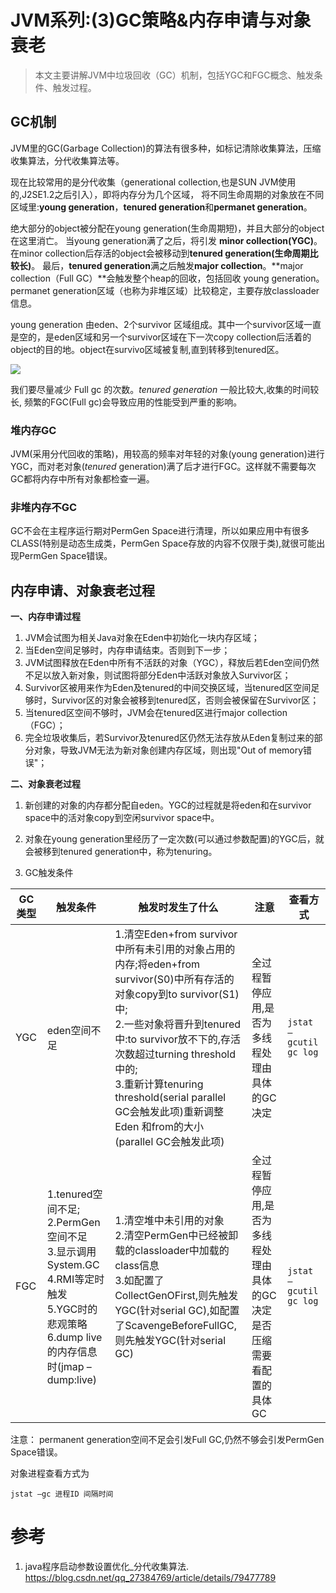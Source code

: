 # JVM系列:(3)GC策略&内存申请与对象衰老

> 本文主要讲解JVM中垃圾回收（GC）机制，包括YGC和FGC概念、触发条件、触发过程。

## GC机制

JVM里的GC(Garbage Collection)的算法有很多种，如标记清除收集算法，压缩收集算法，分代收集算法等。

现在比较常用的是分代收集（generational collection,也是SUN JVM使用的,J2SE1.2之后引入），即将内存分为几个区域，
将不同生命周期的对象放在不同区域里:**young generation**，**tenured generation**和**permanet generation**。

绝大部分的object被分配在young generation(生命周期短)，并且大部分的object在这里消亡。
当young generation满了之后，将引发 **minor collection(YGC)**。
在minor collection后存活的object会被移动到**tenured generation(**生命周期比较长**)**。
最后，**tenured generation**满之后触发**major collection**。**major collection（Full GC）**会触发整个heap的回收，包括回收 young generation。
permanet generation区域（也称为非堆区域）比较稳定，主要存放classloader信息。

young generation 由eden、2个survivor 区域组成。其中一个survivor区域一直是空的，是eden区域和另一个survivor区域在下一次copy collection后活着的object的目的地。object在survivo区域被复制,直到转移到tenured区。

![](imgs/jvm3.jpg)

我们要尽量减少 Full gc 的次数。*tenured generation* 一般比较大,收集的时间较长, 频繁的FGC(Full gc)会导致应用的性能受到严重的影响。

### 堆内存GC

JVM(采用分代回收的策略)，用较高的频率对年轻的对象(young generation)进行YGC，而对老对象(*tenured* generation)满了后才进行FGC。这样就不需要每次GC都将内存中所有对象都检查一遍。

### 非堆内存不GC

GC不会在主程序运行期对PermGen Space进行清理，所以如果应用中有很多CLASS(特别是动态生成类，PermGen Space存放的内容不仅限于类),就很可能出现PermGen Space错误。

## 内存申请、对象衰老过程

**一、内存申请过程**

1. JVM会试图为相关Java对象在Eden中初始化一块内存区域；
2. 当Eden空间足够时，内存申请结束。否则到下一步；
3. JVM试图释放在Eden中所有不活跃的对象（YGC），释放后若Eden空间仍然不足以放入新对象，则试图将部分Eden中活跃对象放入Survivor区；
4. Survivor区被用来作为Eden及tenured的中间交换区域，当tenured区空间足够时，Survivor区的对象会被移到tenured区，否则会被保留在Survivor区；
5. 当tenured区空间不够时，JVM会在tenured区进行major collection（FGC）；
6. 完全垃圾收集后，若Survivor及tenured区仍然无法存放从Eden复制过来的部分对象，导致JVM无法为新对象创建内存区域，则出现"Out of memory错误"；

**二、对象衰老过程**

1. 新创建的对象的内存都分配自eden。YGC的过程就是将eden和在survivor space中的活对象copy到空闲survivor space中。

2. 对象在young generation里经历了一定次数(可以通过参数配置)的YGC后，就会被移到tenured generation中，称为tenuring。

3. GC触发条件

| **GC类型** | **触发条件**                                                 | **触发时发生了什么**                                         | **注意**                                                     | **查看方式**         |
| ---------- | ------------------------------------------------------------ | ------------------------------------------------------------ | ------------------------------------------------------------ | -------------------- |
| YGC        | eden空间不足                                                 | 1.清空Eden+from survivor中所有未引用的对象占用的内存;将eden+from survivor(S0)中所有存活的对象copy到to survivor(S1)中;<br/> 2.一些对象将晋升到tenured中:to survivor放不下的,存活次数超过turning threshold中的;<br/> 3.重新计算tenuring threshold(serial parallel GC会触发此项)重新调整Eden 和from的大小(parallel GC会触发此项) | 全过程暂停应用,是否为多线程处理由具体的GC决定                | `jstat –gcutil gc log` |
| FGC        | 1.tenured空间不足;<br/> 2.PermGen空间不足<br/>  3.显示调用System.GC<br/> 4.RMI等定时触发<br/>  5.YGC时的悲观策略<br/> 6.dump live的内存信息时(jmap –dump:live) | 1.清空堆中未引用的对象<br/> 2.清空PermGen中已经被卸载的classloader中加载的class信息<br/>  3.如配置了CollectGenOFirst,则先触发YGC(针对serial GC),如配置了ScavengeBeforeFullGC,则先触发YGC(针对serial GC) | 全过程暂停应用,是否为多线程处理由具体的GC决定  是否压缩需要看配置的具体GC | `jstat –gcutil gc log`|

注意： permanent generation空间不足会引发Full GC,仍然不够会引发PermGen Space错误。

对象进程查看方式为
```
jstat –gc 进程ID 间隔时间
```

# 参考

1. java程序启动参数设置优化_分代收集算法. https://blog.csdn.net/qq_27384769/article/details/79477789